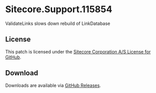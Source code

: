 # Sitecore.Support.115854
ValidateLinks slows down rebuild of LinkDatabase

## License  
This patch is licensed under the [Sitecore Corporation A/S License for GitHub](https://github.com/sitecoresupport/Sitecore.Support.115854/blob/master/LICENSE).  

## Download  
Downloads are available via [GitHub Releases](https://github.com/sitecoresupport/Sitecore.Support.115854/releases).  
